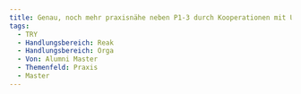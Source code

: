 ```yaml
---
title: Genau, noch mehr praxisnähe neben P1-3 durch Kooperationen mit Unternehmen schaffen. Vielleicht auch direkte Verknüpfung der Projekte mit diesen?
tags:
  - TRY
  - Handlungsbereich: Reak
  - Handlungsbereich: Orga
  - Von: Alumni Master
  - Themenfeld: Praxis
  - Master
---
```


